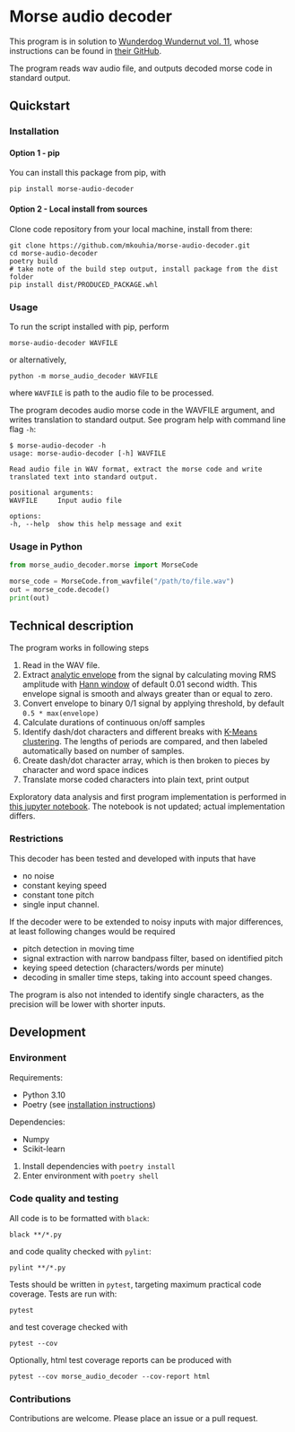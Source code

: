 # Morse audio decoder

This program is in solution to [Wunderdog Wundernut vol. 11][wundernut], whose instructions can be found in [their GitHub][wundernut-11-github].

The program reads wav audio file, and outputs decoded morse code in standard output.

## Quickstart

### Installation

#### Option 1 - pip

You can install this package from pip, with

    pip install morse-audio-decoder

#### Option 2 - Local install from sources

Clone code repository from your local machine, install from there:

    git clone https://github.com/mkouhia/morse-audio-decoder.git
    cd morse-audio-decoder
    poetry build
    # take note of the build step output, install package from the dist folder
    pip install dist/PRODUCED_PACKAGE.whl

### Usage

To run the script installed with pip, perform

    morse-audio-decoder WAVFILE

or alternatively,

    python -m morse_audio_decoder WAVFILE

where `WAVFILE` is path to the audio file to be processed.

The program decodes audio morse code in the WAVFILE argument, and writes translation to standard output.
See program help with command line flag `-h`:

    $ morse-audio-decoder -h
    usage: morse-audio-decoder [-h] WAVFILE

    Read audio file in WAV format, extract the morse code and write translated text into standard output.

    positional arguments:
    WAVFILE     Input audio file

    options:
    -h, --help  show this help message and exit

### Usage in Python

```python
from morse_audio_decoder.morse import MorseCode

morse_code = MorseCode.from_wavfile("/path/to/file.wav")
out = morse_code.decode()
print(out)
```


## Technical description

The program works in following steps

1. Read in the WAV file.
2. Extract [analytic envelope][envelope-wikipedia] from the signal by calculating moving RMS amplitude with [Hann window][hann-wikipedia] of default 0.01 second width. This envelope signal is smooth and always greater than or equal to zero.
3. Convert envelope to binary 0/1 signal by applying threshold, by default `0.5 * max(envelope)`
4. Calculate durations of continuous on/off samples
5. Identify dash/dot characters and different breaks with [K-Means clustering][kmeans-wikipedia]. The lengths of periods are compared, and then labeled automatically based on number of samples.
6. Create dash/dot character array, which is then broken to pieces by character and word space indices
7. Translate morse coded characters into plain text, print output

Exploratory data analysis and first program implementation is performed in [this jupyter notebook][initial-notebook]. The notebook is not updated; actual implementation differs.


### Restrictions

This decoder has been tested and developed with inputs that have
- no noise
- constant keying speed
- constant tone pitch
- single input channel.

If the decoder were to be extended to noisy inputs with major differences, at least following changes would be required
- pitch detection in moving time
- signal extraction with narrow bandpass filter, based on identified pitch
- keying speed detection (characters/words per minute)
- decoding in smaller time steps, taking into account speed changes.

The program is also not intended to identify single characters, as the precision will be lower with shorter inputs.

## Development

### Environment

Requirements:
- Python 3.10
- Poetry (see [installation instructions][poetry-install])

Dependencies:
- Numpy
- Scikit-learn

1. Install dependencies with `poetry install`
2. Enter environment with `poetry shell`


### Code quality and testing

All code is to be formatted with `black`:

    black **/*.py

and code quality checked with `pylint`:

    pylint **/*.py

Tests should be written in `pytest`, targeting maximum practical code coverage. Tests are run with:

    pytest

and test coverage checked with

    pytest --cov

Optionally, html test coverage reports can be produced with

    pytest --cov morse_audio_decoder --cov-report html

### Contributions

Contributions are welcome. Please place an issue or a pull request.


[wundernut]: https://www.wunderdog.fi/wundernut
[wundernut-11-github]: https://github.com/wunderdogsw/wundernut-vol11
[envelope-wikipedia]: https://en.wikipedia.org/wiki/Envelope_(waves)
[hann-wikipedia]: https://en.wikipedia.org/wiki/Hann_function
[initial-notebook]: notebooks/2022-02-23%20Wundernut%2011%20exploration.ipynb
[kmeans-wikipedia]: https://en.wikipedia.org/wiki/K-means_clustering
[poetry-install]: https://python-poetry.org/docs/#installation
